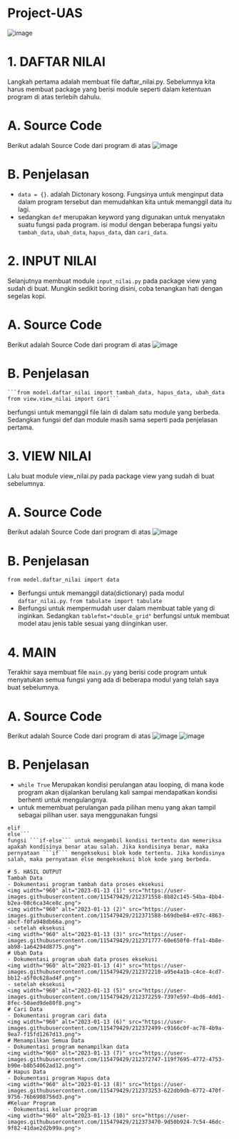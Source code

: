 # Project-UAS
![image](https://user-images.githubusercontent.com/115479429/211714356-7c2cb16b-8636-423d-98fa-6a610fb5527c.png)
# 1. DAFTAR NILAI
Langkah pertama adalah membuat file daftar_nilai.py. Sebelumnya kita harus membuat package yang berisi module seperti dalam ketentuan program di atas terlebih dahulu.

# A. Source Code

Berikut adalah Source Code dari program di atas
![image](https://user-images.githubusercontent.com/115479429/212365504-08cbf1b2-8b00-4edc-9397-eb77839536bc.png)
# B. Penjelasan
- ```data = {}```. adalah Dictonary kosong. Fungsinya untuk menginput data dalam program tersebut dan memudahkan kita untuk memanggil data itu lagi.
- sedangkan ```def``` merupakan keyword yang digunakan untuk menyatakn suatu fungsi pada program. isi modul dengan beberapa fungsi yaitu ```tambah_data```, ```ubah_data```, ```hapus_data```, dan ```cari_data```.
# 2. INPUT NILAI
Selanjutnya membuat module ```input_nilai.py``` pada package view yang sudah di buat. Mungkin sedikit boring disini, coba tenangkan hati dengan segelas kopi.

# A. Source Code

Berikut adalah Source Code dari program di atas
![image](https://user-images.githubusercontent.com/115479429/212366180-f97f5bfd-6035-4aa7-a0f5-8524fa940fa3.png)
# B. Penjelasan
    ```from model.daftar_nilai import tambah_data, hapus_data, ubah_data
    from view.view_nilai import cari```
berfungsi untuk memanggil file lain di dalam satu module yang berbeda. Sedangkan fungsi def dan module masih sama seperti pada penjelasan pertama.
# 3. VIEW NILAI
Lalu buat module view_nilai.py pada package view yang sudah di buat sebelumnya.

# A. Source Code

Berikut adalah Source Code dari program di atas
![image](https://user-images.githubusercontent.com/115479429/212366644-5f3b5878-ebc0-41fb-82bb-b817ea87a807.png)
# B. Penjelasan
```from model.daftar_nilai import data```
- Berfungsi untuk memanggil data(dictionary) pada modul ```daftar_nilai.py```.
```from tabulate import tabulate```
- Berfungsi untuk mempermudah user dalam membuat table yang di inginkan. Sedangkan ```tablefmt="double_grid"``` berfungsi untuk membuat model atau jenis table sesuai yang diinginkan user.
# 4. MAIN
Terakhir saya membuat file ```main.py``` yang berisi code program untuk menyatukan semua fungsi yang ada di beberapa modul yang telah saya buat sebelumnya.

# A. Source Code
Berikut adalah Source Code dari program di atas
![image](https://user-images.githubusercontent.com/115479429/212367299-982b0b5c-1e41-4d92-88cc-215062108496.png)
![image](https://user-images.githubusercontent.com/115479429/212367362-646b6f38-521a-4d91-b10e-2c47bfed5d09.png)
# B. Penjelasan
- ```while True``` Merupakan kondisi perulangan atau looping, di mana kode program akan dijalankan berulang kali sampai mendapatkan kondisi berhenti untuk mengulangnya.
- untuk memembuat perulangan pada pilihan menu yang akan tampil sebagai pilihan user. saya menggunakan fungsi
```if
elif
else```
fungsi ```if-else``` untuk mengambil kondisi tertentu dan memeriksa apakah kondisinya benar atau salah. Jika kondisinya benar, maka pernyataan ```if``` mengeksekusi blok kode tertentu. Jika kondisinya salah, maka pernyataan else mengeksekusi blok kode yang berbeda.

# 5. HASIL OUTPUT
Tambah Data
- Dokumentasi program tambah data proses eksekusi
<img width="960" alt="2023-01-13 (1)" src="https://user-images.githubusercontent.com/115479429/212371558-8b82c145-54ba-4bb4-b2ea-08c6ca34ce8c.png">
<img width="960" alt="2023-01-13 (2)" src="https://user-images.githubusercontent.com/115479429/212371588-b69dbe84-e97c-4863-abcf-f0fa948db66a.png">
- setelah eksekusi
<img width="960" alt="2023-01-13 (3)" src="https://user-images.githubusercontent.com/115479429/212371777-60e650f0-ffa1-4b8e-ab98-1a64294d8775.png">
# Ubah Data
- Dokumentasi program ubah data proses eksekusi
<img width="960" alt="2023-01-13 (4)" src="https://user-images.githubusercontent.com/115479429/212372210-a95e4a1b-c4ce-4cd7-bb12-a5f0c628ad4f.png">
- setelah eksekusi
<img width="960" alt="2023-01-13 (5)" src="https://user-images.githubusercontent.com/115479429/212372259-7397e597-4bd6-4dd1-8fec-50aed9de80f8.png">
# Cari Data
- Dokumentasi program cari data
<img width="960" alt="2023-01-13 (6)" src="https://user-images.githubusercontent.com/115479429/212372499-c9166c0f-ac78-4b9a-9ea7-f15fd1267d13.png">
# Menampilkan Semua Data
- Dokumentasi program menampilkan data
<img width="960" alt="2023-01-13 (7)" src="https://user-images.githubusercontent.com/115479429/212372747-119f7695-4772-4753-b90e-b8b54062ad12.png">
# Hapus Data
- Dokumentasi program Hapus data
<img width="960" alt="2023-01-13 (8)" src="https://user-images.githubusercontent.com/115479429/212373253-622db9db-6772-470f-9756-76b6908756d3.png">
#Keluar Program
- Dokumentasi keluar program
<img width="960" alt="2023-01-13 (10)" src="https://user-images.githubusercontent.com/115479429/212373470-9d50b924-7c54-46dc-9f82-41dae2d2b99a.png">

